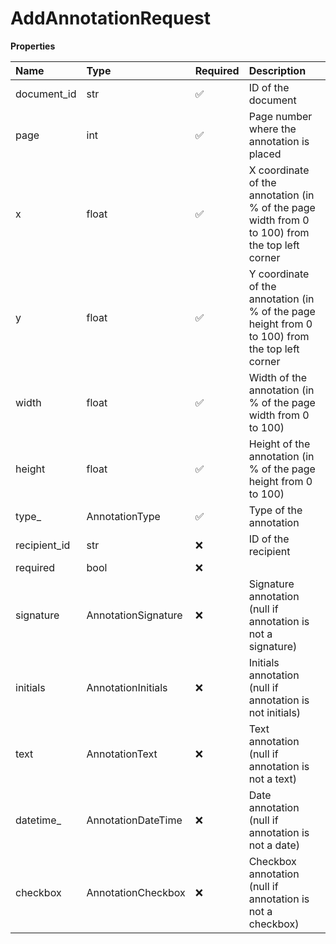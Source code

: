 # AddAnnotationRequest

**Properties**

| Name         | Type                | Required | Description                                                                                     |
| :----------- | :------------------ | :------- | :---------------------------------------------------------------------------------------------- |
| document_id  | str                 | ✅       | ID of the document                                                                              |
| page         | int                 | ✅       | Page number where the annotation is placed                                                      |
| x            | float               | ✅       | X coordinate of the annotation (in % of the page width from 0 to 100) from the top left corner  |
| y            | float               | ✅       | Y coordinate of the annotation (in % of the page height from 0 to 100) from the top left corner |
| width        | float               | ✅       | Width of the annotation (in % of the page width from 0 to 100)                                  |
| height       | float               | ✅       | Height of the annotation (in % of the page height from 0 to 100)                                |
| type\_       | AnnotationType      | ✅       | Type of the annotation                                                                          |
| recipient_id | str                 | ❌       | ID of the recipient                                                                             |
| required     | bool                | ❌       |                                                                                                 |
| signature    | AnnotationSignature | ❌       | Signature annotation (null if annotation is not a signature)                                    |
| initials     | AnnotationInitials  | ❌       | Initials annotation (null if annotation is not initials)                                        |
| text         | AnnotationText      | ❌       | Text annotation (null if annotation is not a text)                                              |
| datetime\_   | AnnotationDateTime  | ❌       | Date annotation (null if annotation is not a date)                                              |
| checkbox     | AnnotationCheckbox  | ❌       | Checkbox annotation (null if annotation is not a checkbox)                                      |
